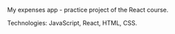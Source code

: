 My expenses app - practice project of the React course.

Technologies:
JavaScript, React, HTML, CSS.
